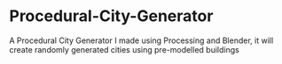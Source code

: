# Procedural-City-Generator
A Procedural City Generator I made using Processing and Blender, it will create randomly generated cities using pre-modelled buildings

